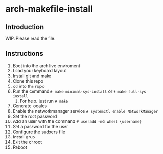# arch-makefile-install

## Introduction

WIP. Please read the file.

## Instructions

1. Boot into the arch live enviroment
2. Load your keyboard layout
3. Install git and make
4. Clone this repo
5. cd into the repo
6. Run the command ``# make minimal-sys-install`` or ``# make full-sys-install``
    1. For help, just run ``# make``
7. Generate locales
8. Enable the networkmanager service ``# systemctl enable NetworkManager``
9. Set the root password
10. Add an user with the command ``# useradd -mG wheel {username}``
11. Set a password for the user
12. Configure the sudoers file
13. Install grub
14. Exit the chroot
15. Reboot
